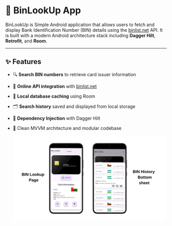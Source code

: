 # 📱 BinLookUp App

BinLookUp is Simple Android application that allows users to fetch and display Bank Identification Number (BIN) details using the [binlist.net](https://binlist.net) API. It is built with a modern Android architecture stack including **Dagger Hilt**, **Retrofit**, and **Room**.

---

## ✨ Features

- 🔍 **Search BIN numbers** to retrieve card issuer information
- 📡 **Online API integration** with [binlist.net](https://binlist.net)
- 💾 **Local database caching** using Room
- 🗂️ **Search history** saved and displayed from local storage
- 🧩 **Dependency Injection** with Dagger Hilt
- 📱 Clean MVVM architecture and modular codebase

  
  <img src="BIN LOOKUP PAGE.png" width="600" alt="Dictionary Screenshot" />
